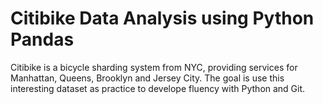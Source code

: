 # Citibike Data Analysis using Python Pandas
Citibike is a bicycle sharding system from NYC, providing services for Manhattan, Queens, Brooklyn and Jersey City. The goal is use this interesting dataset as practice to develope fluency with Python and Git.
